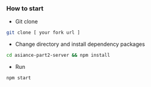 ### How to start

- Git clone

```bash
git clone [ your fork url ]
```

- Change directory and install dependency packages

```bash
cd asiance-part2-server && npm install
```

- Run

```bash
npm start
```
